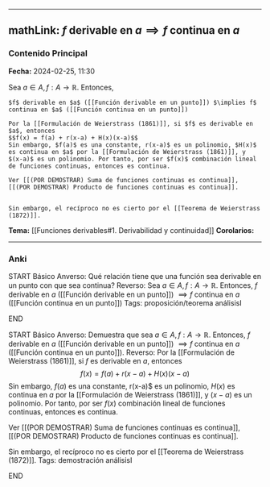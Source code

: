 
---
mathLink: $f$ derivable en $a \implies f$ continua en $a$
---
### Contenido Principal

**Fecha:** 2024-02-25, 11:30

Sea $a \in A, f : A \to \mathbb R$. Entonces,

```ad-proposition
$f$ derivable en $a$ ([[Función derivable en un punto]]) $\implies f$ continua en $a$ ([[Función continua en un punto]])
```


```ad-proof
Por la [[Formulación de Weierstrass (1861)]], si $f$ es derivable en $a$, entonces
$$f(x) = f(a) + r(x-a) + H(x)(x-a)$$
Sin embargo, $f(a)$ es una constante, r(x-a)$ es un polinomio, $H(x)$ es continua en $a$ por la [[Formulación de Weierstrass (1861)]], y $(x-a)$ es un polinomio. Por tanto, por ser $f(x)$ combinación lineal de funciones continuas, entonces es continua.

Ver [[(POR DEMOSTRAR) Suma de funciones continuas es continua]], [[(POR DEMOSTRAR) Producto de funciones continuas es continua]].


Sin embargo, el recíproco no es cierto por el [[Teorema de Weierstrass (1872)]].
```

**Tema:** [[Funciones derivables#1. Derivabilidad y continuidad]]
**Corolarios:**

---
### Anki

START
Básico
Anverso: Qué relación tiene que una función sea derivable en un punto con que sea continua?
Reverso: Sea $a \in A, f : A \to \mathbb R$. Entonces, $f$ derivable en $a$ ([[Función derivable en un punto]]) $\implies f$ continua en $a$ ([[Función continua en un punto]])
Tags: proposición/teorema análisisI
<!--ID: 1708973800338-->
END

START
Básico
Anverso: Demuestra que sea $a \in A, f : A \to \mathbb R$. Entonces, $f$ derivable en $a$ ([[Función derivable en un punto]]) $\implies f$ continua en $a$ ([[Función continua en un punto]]).
Reverso: Por la [[Formulación de Weierstrass (1861)]], si $f$ es derivable en $a$, entonces
$$f(x) = f(a) + r(x-a) + H(x)(x-a)$$
Sin embargo, $f(a)$ es una constante, r(x-a)$ es un polinomio, $H(x)$ es continua en $a$ por la [[Formulación de Weierstrass (1861)]], y $(x-a)$ es un polinomio. Por tanto, por ser $f(x)$ combinación lineal de funciones continuas, entonces es continua.

Ver [[(POR DEMOSTRAR) Suma de funciones continuas es continua]], [[(POR DEMOSTRAR) Producto de funciones continuas es continua]].


Sin embargo, el recíproco no es cierto por el [[Teorema de Weierstrass (1872)]].
Tags: demostración análisisI
<!--ID: 1708973800343-->
END